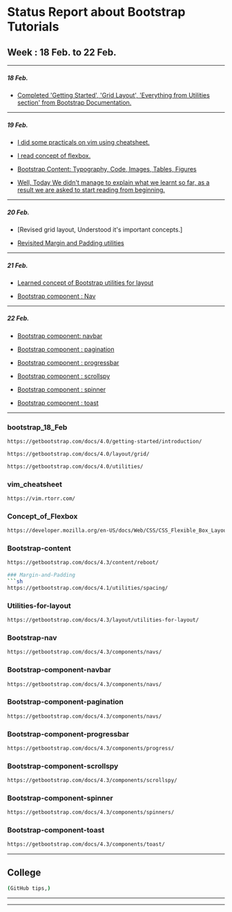 # Status Report about Bootstrap Tutorials

## Week : 18 Feb. to 22 Feb.

--------------------------------------------------------------------------------
##### 18 Feb.


* [Completed 'Getting Started', 'Grid Layout', 'Everything from Utilities section' from Bootstrap Documentation.](#bootstrap_18_Feb)
--------------------------------------------------------------------------------
##### 19 Feb.
* [I did some practicals on vim using cheatsheet.](#vim_cheatsheet)

* [I read concept of flexbox.](#Concept_of_Flexbox)

* [Bootstrap Content: Typography, Code, Images, Tables, Figures](#Bootstrap-content)

* [Well, Today We didn't manage to explain what we learnt so far, as a result we are asked to start reading from beginning.](#New_Start_19_Feb.)

--------------------------------------------------------------------------------
##### 20 Feb.
* [Revised grid layout, Understood it's important concepts.]

* [Revisited Margin and Padding utilities](#Margin-and-Padding) 
--------------------------------------------------------------------------------

##### 21 Feb.
* [Learned concept of Bootstrap utilities for layout](#Utilities-for-layout)

* [Bootstrap component : Nav](#Bootstrap-nav) 
--------------------------------------------------------------------------------

##### 22 Feb.
* [Bootstrap component: navbar](#Bootstrap-component-navbar)

* [Bootstrap component : pagination](#Bootstrap-component-pagination)

* [Bootstrap component : progressbar](#Bootstrap-component-progressbar)

* [Bootstrap component : scrollspy](#Bootstrap-component-scrollspy)

* [Bootstrap component : spinner](#Bootstrap-component-spinner)

* [Bootstrap component : toast](#Bootstrap-component-toast)
--------------------------------------------------------------------------------

### bootstrap_18_Feb
```sh
https://getbootstrap.com/docs/4.0/getting-started/introduction/
```

```sh
https://getbootstrap.com/docs/4.0/layout/grid/
```

```sh
https://getbootstrap.com/docs/4.0/utilities/
```

### vim_cheatsheet
```sh
https://vim.rtorr.com/
```

### Concept_of_Flexbox
```sh
https://developer.mozilla.org/en-US/docs/Web/CSS/CSS_Flexible_Box_Layout/Basic_Concepts_of_Flexbox
```

### Bootstrap-content
```sh
https://getbootstrap.com/docs/4.3/content/reboot/

### Margin-and-Padding
```sh
https://getbootstrap.com/docs/4.1/utilities/spacing/
```

### Utilities-for-layout
```sh
https://getbootstrap.com/docs/4.3/layout/utilities-for-layout/
```

### Bootstrap-nav
```sh
https://getbootstrap.com/docs/4.3/components/navs/
```

### Bootstrap-component-navbar
```sh
https://getbootstrap.com/docs/4.3/components/navs/
```

### Bootstrap-component-pagination
```sh
https://getbootstrap.com/docs/4.3/components/navs/
```

### Bootstrap-component-progressbar
```sh
https://getbootstrap.com/docs/4.3/components/progress/
```

### Bootstrap-component-scrollspy
```sh
https://getbootstrap.com/docs/4.3/components/scrollspy/
```

### Bootstrap-component-spinner
```sh
https://getbootstrap.com/docs/4.3/components/spinners/
```
### Bootstrap-component-toast
```sh
https://getbootstrap.com/docs/4.3/components/toast/
```
--------------------------------------------------------------------------------

## College 
```sh
(GitHub tips,)
```

--------------------------------------------------------------------------------
--------------------------------------------------------------------------------


